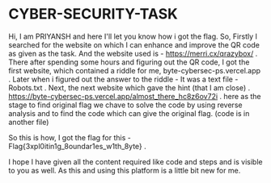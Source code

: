 # CYBER-SECURITY-TASK
Hi, I am PRIYANSH and here I'll let you know how i got the flag. So, Firstly I searched for the website on which I can enhance and improve the QR code as given as the task. And the website used is - https://merri.cx/qrazybox/ . There after spending some hours and figuring out the QR code, I got the first website, which contained a riddle for me, byte-cybersec-ps.vercel.app . Later when i figured out the answer to the riddle - It was a text file - Robots.txt . Next, the next website which gave the hint (that I am close) . https://byte-cybersec-ps.vercel.app/almost_there_hc8z6ov72i . here as the stage to find original flag we chave to solve the code by using reverse analysis and to find the code which can give the original flag. (code is in another file)

So this is how, I got the flag for this - Flag{3xpl0itin1g_8oundar1es_w1th_8yte} .

I hope I have given all the content required like code and steps and is visible to you as well. As this and using this platform is a little bit new for me.
